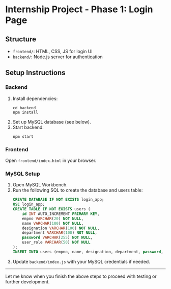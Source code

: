 # Internship Project - Phase 1: Login Page

## Structure
- `frontend/`: HTML, CSS, JS for login UI
- `backend/`: Node.js server for authentication

## Setup Instructions

### Backend
1. Install dependencies:
   ```
   cd backend
   npm install
   ```
2. Set up MySQL database (see below).
3. Start backend:
   ```
   npm start
   ```

### Frontend
Open `frontend/index.html` in your browser.

### MySQL Setup
1. Open MySQL Workbench.
2. Run the following SQL to create the database and users table:
   ```sql
   CREATE DATABASE IF NOT EXISTS login_app;
   USE login_app;
   CREATE TABLE IF NOT EXISTS users (
       id INT AUTO_INCREMENT PRIMARY KEY,
       empno VARCHAR(20) NOT NULL,
       name VARCHAR(100) NOT NULL,
       designation VARCHAR(100) NOT NULL,
       department VARCHAR(100) NOT NULL,
       password VARCHAR(255) NOT NULL,
       user_role VARCHAR(50) NOT NULL
   );
   INSERT INTO users (empno, name, designation, department, password, user_role) VALUES ('E001', 'John Doe', 'Manager', 'Sales', 'testpass', 'admin');
   ```
3. Update `backend/index.js` with your MySQL credentials if needed.

---

Let me know when you finish the above steps to proceed with testing or further development.
